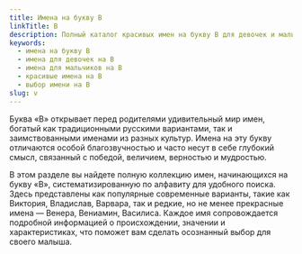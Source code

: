 ```yaml
---
title: Имена на букву В
linkTitle: В
description: Полный каталог красивых имен на букву В для девочек и мальчиков. Выберите идеальное имя из обширной коллекции традиционных и современных вариантов.
keywords:
  - имена на букву В
  - имена для девочек на В
  - имена для мальчиков на В
  - красивые имена на В
  - выбор имени на В
slug: v
---
```


Буква «В» открывает перед родителями удивительный мир имен, богатый как традиционными русскими вариантами, так и заимствованными именами из разных культур. Имена на эту букву отличаются особой благозвучностью и часто несут в себе глубокий смысл, связанный с победой, величием, верностью и мудростью.

В этом разделе вы найдете полную коллекцию имен, начинающихся на букву «В», систематизированную по алфавиту для удобного поиска. Здесь представлены как популярные современные варианты, такие как Виктория, Владислав, Варвара, так и редкие, но не менее прекрасные имена — Венера, Вениамин, Василиса. Каждое имя сопровождается подробной информацией о происхождении, значении и характеристиках, что поможет вам сделать осознанный выбор для своего малыша.

